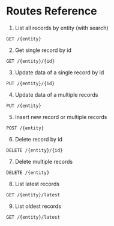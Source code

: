# Routes Reference

1. List all records by entity (with search)

```
GET /{entity}
```

2. Get single record by id

```
GET /{entity}/{id}
```

3. Update data of a single record by id

```
PUT /{entity}/{id}
```

4. Update data of a multiple records

```
PUT /{entity}
```

5. Insert new record or multiple records

```
POST /{entity}
```

6. Delete record by id

```
DELETE /{entity}/{id}
```

7. Delete multiple records

```
DELETE /{entity}
```

8. List latest records

```
GET /{entity}/latest
```

9. List oldest records

```
GET /{entity}/latest
```
